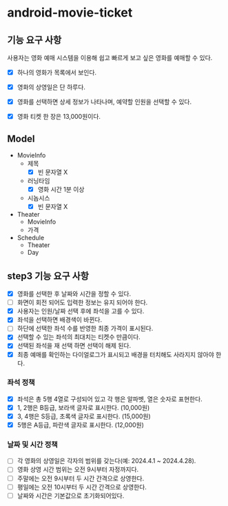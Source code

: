 # android-movie-ticket

## 기능 요구 사항
사용자는 영화 예매 시스템을 이용해 쉽고 빠르게 보고 싶은 영화를 예매할 수 있다.

- [x] 하나의 영화가 목록에서 보인다.
- [x] 영화의 상영일은 단 하루다.
- [x] 영화를 선택하면 상세 정보가 나타나며, 예약할 인원을 선택할 수 있다.
- [x] 영화 티켓 한 장은 13,000원이다.


## Model
- MovieInfo
  - 제목
    - [x] 빈 문자열 X
  - 러닝타임
    - [x] 영화 시간 1분 이상
  - 시놉시스
    - [x] 빈 문자열 X
- Theater
  - MovieInfo
  - 가격
- Schedule
  - Theater
  - Day

## step3 기능 요구 사항

- [x] 영화를 선택한 후 날짜와 시간을 정할 수 있다.
- [ ] 화면이 회전 되어도 입력한 정보는 유지 되어야 한다.
- [x] 사용자는 인원/날짜 선택 후에 좌석을 고를 수 있다.
- [x] 좌석을 선택하면 배경색이 바뀐다.
- [ ] 하단에 선택한 좌석 수를 반영한 최종 가격이 표시된다.
- [x] 선택할 수 있는 좌석의 최대치는 티켓수 만큼이다.
- [x] 선택된 좌석을 재 선택 하면 선택이 해제 된다.
- [x] 최종 예매를 확인하는 다이얼로그가 표시되고 배경을 터치해도 사라지지 않아야 한다.

### 좌석 정책
- [x] 좌석은 총 5행 4열로 구성되어 있고 각 행은 알파벳, 열은 숫자로 표현한다.
- [x] 1, 2행은 B등급, 보라색 글자로 표시한다. (10,000원)
- [x] 3, 4행은 S등급, 초록색 글자로 표시한다. (15,000원)
- [x] 5행은 A등급, 파란색 글자로 표시한다. (12,000원)

### 날짜 및 시간 정책
- [ ] 각 영화의 상영일은 각자의 범위를 갖는다(예: 2024.4.1 ~ 2024.4.28).
- [ ] 영화 상영 시간 범위는 오전 9시부터 자정까지다.
- [ ] 주말에는 오전 9시부터 두 시간 간격으로 상영한다.
- [ ] 평일에는 오전 10시부터 두 시간 간격으로 상영한다.
- [ ] 날짜와 시간은 기본값으로 초기화되어있다.
